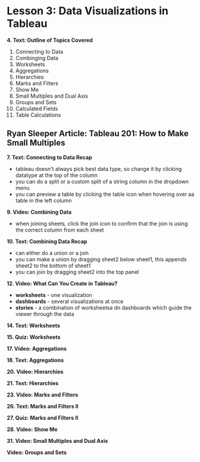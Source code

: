 # Lesson 3: Data Visualizations in Tableau

**4. Text: Outline of Topics Covered**
1. Connecting to Data
2. Combinging Data
3. Worksheets
4. Aggregations
5. Hierarchies
6. Marks and Filters
7. Show Me
8. Small Multiples and Dual Axis
9. Groups and Sets
10. Calculated Fields
11. Table Calculations

**Ryan Sleeper Article: Tableau 201: How to Make Small Multiples**
- 

**7. Text: Connecting to Data Recap**
- tableau doesn't always pick best data type, so change it by clicking datatype at the top of the column
- you can do a split or a custom split of a string column in the dropdown menu
- you can preview a table by clicking the table icon when hovering over aa table in the left column

**9. Video: Combining Data**
- when joining sheets, click the join icon to confirm that the join is using the correct column from each sheet

**10. Text: Combining Data Recap**
- can either do a union or a join
- you can make a union by dragging sheet2 below sheet1, this appends sheet2 to the bottom of sheet1
- you can join by dragging sheet2 into the top panel

**12. Video: What Can You Create in Tableau?**
- **worksheets** - one visualization
- **dashboards** - several visualizations at once
- **stories** - a combination of worksheetsa dn dashboards which guide the viewer through the data

**14. Text: Worksheets**

**15. Quiz: Worksheets**

**17. Video: Aggregations**

**18. Text: Aggregations**

**20. Video: Hierarchies**

**21. Text: Hierarchies**

**23. Video: Marks and Filters**

**26. Text: Marks and Filters II**

**27. Quiz: Marks and Filters II**

**28. Video: Show Me**

**31. Video: Small Multiples and Dual Axis**

**Video: Groups and Sets**
